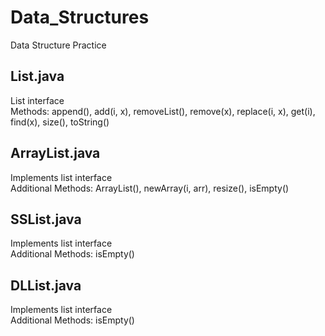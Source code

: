 # Data_Structures

Data Structure Practice

## List.java

List interface\
Methods: append(), add(i, x), removeList(), remove(x), replace(i, x), get(i), find(x), size(), toString()

## ArrayList.java

Implements list interface\
Additional Methods: ArrayList(), newArray(i, arr), resize(), isEmpty()

## SSList.java

Implements list interface\
Additional Methods: isEmpty()

## DLList.java

Implements list interface\
Additional Methods: isEmpty()
